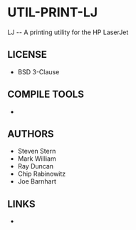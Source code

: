 # UTIL-PRINT-LJ
LJ -- A printing utility for the HP LaserJet

## LICENSE
* BSD 3-Clause

## COMPILE TOOLS
* 
 
## AUTHORS
* Steven Stern
* Mark William
* Ray Duncan
* Chip Rabinowitz
* Joe Barnhart

## LINKS
* 
